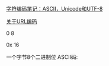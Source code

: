 [字符编码笔记：ASCII，Unicode和UTF-8](http://www.ruanyifeng.com/blog/2007/10/ascii_unicode_and_utf-8.html)

[关于URL编码](http://www.ruanyifeng.com/blog/2010/02/url_encoding.html)

0 8

0x 16

一个字节8个二进制位
ASCII码: